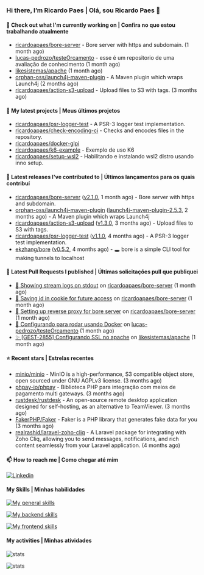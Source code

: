 ### Hi there, I’m Ricardo Paes | Olá, sou Ricardo Paes 👋 

#### 👷 Check out what I'm currently working on | Confira no que estou trabalhando atualmente

- [ricardoapaes/bore-server](https://github.com/ricardoapaes/bore-server) - Bore server with https and subdomain. (1 month ago)
- [lucas-pedrozo/testeOrcamento](https://github.com/lucas-pedrozo/testeOrcamento) - esse é um repositorio de uma avaliação de conhecimento (1 month ago)
- [likesistemas/apache](https://github.com/likesistemas/apache) (1 month ago)
- [orphan-oss/launch4j-maven-plugin](https://github.com/orphan-oss/launch4j-maven-plugin) - A Maven plugin which wraps Launch4j (2 months ago)
- [ricardoapaes/action-s3-upload](https://github.com/ricardoapaes/action-s3-upload) - Upload files to S3 with tags. (3 months ago)

#### 🌱 My latest projects | Meus últimos projetos

- [ricardoapaes/psr-logger-test](https://github.com/ricardoapaes/psr-logger-test) - A PSR-3 logger test implementation.
- [ricardoapaes/check-encoding-ci](https://github.com/ricardoapaes/check-encoding-ci) - Checks and encodes files in the repository.
- [ricardoapaes/docker-glpi](https://github.com/ricardoapaes/docker-glpi)
- [ricardoapaes/k6-example](https://github.com/ricardoapaes/k6-example) - Exemplo de uso K6
- [ricardoapaes/setup-wsl2](https://github.com/ricardoapaes/setup-wsl2) - Habilitando e instalando wsl2 distro usando inno setup.

#### 🔭 Latest releases I've contributed to | Últimos lançamentos para os quais contribuí

- [ricardoapaes/bore-server](https://github.com/ricardoapaes/bore-server) ([v2.1.0](https://github.com/ricardoapaes/bore-server/releases/tag/v2.1.0), 1 month ago) - Bore server with https and subdomain.
- [orphan-oss/launch4j-maven-plugin](https://github.com/orphan-oss/launch4j-maven-plugin) ([launch4j-maven-plugin-2.5.3](https://github.com/orphan-oss/launch4j-maven-plugin/releases/tag/launch4j-maven-plugin-2.5.3), 2 months ago) - A Maven plugin which wraps Launch4j
- [ricardoapaes/action-s3-upload](https://github.com/ricardoapaes/action-s3-upload) ([v1.3.0](https://github.com/ricardoapaes/action-s3-upload/releases/tag/v1.3.0), 3 months ago) - Upload files to S3 with tags.
- [ricardoapaes/psr-logger-test](https://github.com/ricardoapaes/psr-logger-test) ([v1.1.0](https://github.com/ricardoapaes/psr-logger-test/releases/tag/v1.1.0), 4 months ago) - A PSR-3 logger test implementation.
- [ekzhang/bore](https://github.com/ekzhang/bore) ([v0.5.2](https://github.com/ekzhang/bore/releases/tag/v0.5.2), 4 months ago) - 🕳 bore is a simple CLI tool for making tunnels to localhost

#### 🔨 Latest Pull Requests I published | Últimas solicitações pull que publiquei

- [🔧 Showing stream logs on stdout](https://github.com/ricardoapaes/bore-server/pull/5) on [ricardoapaes/bore-server](https://github.com/ricardoapaes/bore-server) (1 month ago)
- [🔧 Saving id in cookie for future access](https://github.com/ricardoapaes/bore-server/pull/4) on [ricardoapaes/bore-server](https://github.com/ricardoapaes/bore-server) (1 month ago)
- [🔧 Setting up reverse proxy for bore server](https://github.com/ricardoapaes/bore-server/pull/3) on [ricardoapaes/bore-server](https://github.com/ricardoapaes/bore-server) (1 month ago)
- [:whale: Configurando para rodar usando Docker](https://github.com/lucas-pedrozo/testeOrcamento/pull/1) on [lucas-pedrozo/testeOrcamento](https://github.com/lucas-pedrozo/testeOrcamento) (1 month ago)
- [✨ [GEST-2855] Configurando SSL no apache](https://github.com/likesistemas/apache/pull/1) on [likesistemas/apache](https://github.com/likesistemas/apache) (1 month ago)

#### ⭐ Recent stars | Estrelas recentes

- [minio/minio](https://github.com/minio/minio) - MinIO is a high-performance, S3 compatible object store, open sourced under GNU AGPLv3 license. (3 months ago)
- [phpay-io/phpay](https://github.com/phpay-io/phpay) - Biblioteca PHP para integração com meios de pagamento multi gateways. (3 months ago)
- [rustdesk/rustdesk](https://github.com/rustdesk/rustdesk) - An open-source remote desktop application designed for self-hosting, as an alternative to TeamViewer. (3 months ago)
- [FakerPHP/Faker](https://github.com/FakerPHP/Faker) - Faker is a PHP library that generates fake data for you (3 months ago)
- [realrashid/laravel-zoho-cliq](https://github.com/realrashid/laravel-zoho-cliq) - A Laravel package for integrating with Zoho Cliq, allowing you to send messages, notifications, and rich content seamlessly from your Laravel application. (4 months ago)

#### 📫 How to reach me | Como chegar até mim

[![Linkedin](https://img.shields.io/badge/LinkedIn-0077B5?style=for-the-badge&logo=linkedin&logoColor=white)](https://www.linkedin.com/in/ricardo-paes-5039ba4b)

#### My Skills | Minhas habilidades

[![My general skills](https://skillicons.dev/icons?i=linux,bash,git,docker,aws,gcp,kubernetes,githubactions,nginx,sentry,vim,vscode)](https://skillicons.dev)

[![My backend skills](https://skillicons.dev/icons?i=php,java,nodejs,go,kotlin,ts,laravel,androidstudio)](https://skillicons.dev)

[![My frontend skills](https://skillicons.dev/icons?i=webpack,react,angular,js,html,css,jquery)](https://skillicons.dev)

#### My activities | Minhas atividades

![stats](https://github-readme-stats.vercel.app/api?username=ricardoapaes&show_icons=true&hide_title=false&count_private=true&theme=radical&border_color=000000)

![stats](https://github-readme-stats.vercel.app/api/top-langs/?username=ricardoapaes&layout=compact&langs_count=16&theme=radical&&count_private=true&border_color=000000)